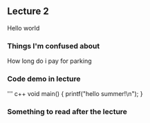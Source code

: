 ## Lecture 2
Hello world

### Things I'm confused about
How long do i pay for parking

### Code demo in lecture
''' c++
void main() {
printf("hello summer!\n");
}

### Something to read after the lecture
